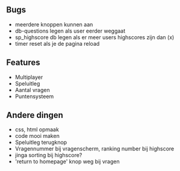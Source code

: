 ## Bugs
* meerdere knoppen kunnen aan
* db-questions legen als user eerder weggaat
* sp_highscore db legen als er meer users highscores zijn dan (x)
* timer reset als je de pagina reload

## Features
* Multiplayer
* Speluitleg
* Aantal vragen
* Puntensysteem

## Andere dingen
* css, html opmaak
* code mooi maken
* Speluitleg terugknop
* Vragennummer bij vragenscherm, ranking number bij highscore
* jinga sorting bij highscore?
* 'return to homepage' knop weg bij vragen


